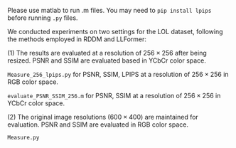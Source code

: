 Please use matlab to run .m files. You may need to `pip install lpips` before running `.py` files.

We conducted experiments on two settings for the LOL dataset, following the methods employed in RDDM and LLFormer: 

(1) The results are evaluated at a resolution of $256\times 256$ after being resized. PSNR and SSIM are evaluated based in YCbCr color space. 

`Measure_256_lpips.py` for PSNR, SSIM, LPIPS at a resolution of $256\times 256$ in RGB color space.

`evaluate_PSNR_SSIM_256.m` for PSNR, SSIM at a resolution of $256\times 256$ in YCbCr color space.

(2) The original image resolutions ($600\times 400$) are maintained for evaluation. PSNR and SSIM are evaluated in RGB color space.

`Measure.py`